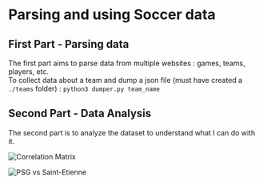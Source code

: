 # Parsing and using Soccer data

## First Part - Parsing data

The first part aims to parse data from multiple websites : games, teams, players, etc.  
To collect data about a team and dump a json file (must have created a ``./teams`` folder) :
``python3 dumper.py team_name`` 

## Second Part - Data Analysis

The second part is to analyze the dataset to understand what I can do with it.

![Correlation Matrix](https://github.com/alexattia/Data-Science-Projects/blob/master/pics/psg_stats.png)

![PSG vs Saint-Etienne](https://github.com/alexattia/Data-Science-Projects/blob/master/pics/psg_ste.png)